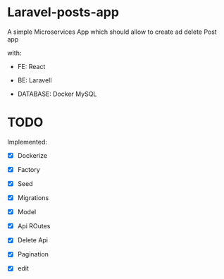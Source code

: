 # Laravel-posts-app

A simple Microservices App which should allow to create ad delete Post app

with:

* FE:  React

* BE: Laravell 

* DATABASE: Docker MySQL

# TODO

Implemented:

- [x] Dockerize

- [x] Factory

- [x] Seed

- [x] Migrations

- [x] Model

- [x] Api  ROutes 

- [x] Delete Api 

- [x] Pagination 

- [x] edit 
